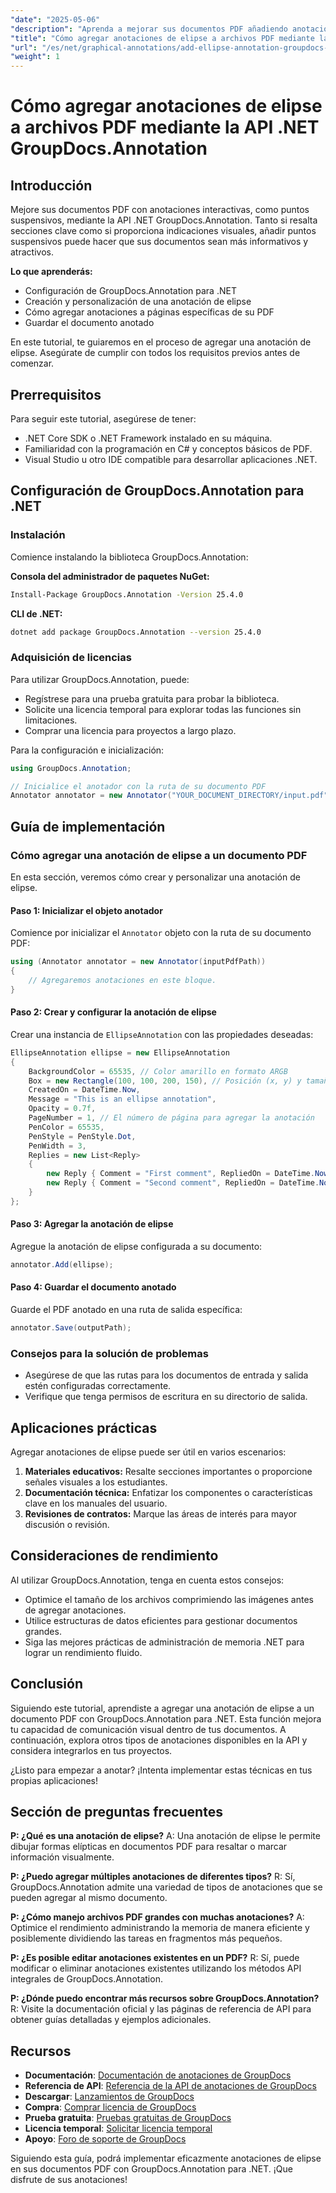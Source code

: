 ```yaml
---
"date": "2025-05-06"
"description": "Aprenda a mejorar sus documentos PDF añadiendo anotaciones de elipse interactivas con la API .NET GroupDocs.Annotation. Esta guía proporciona instrucciones paso a paso para desarrolladores."
"title": "Cómo agregar anotaciones de elipse a archivos PDF mediante la API .NET GroupDocs.Annotation"
"url": "/es/net/graphical-annotations/add-ellipse-annotation-groupdocs-annotation-dotnet/"
"weight": 1
---
```


# Cómo agregar anotaciones de elipse a archivos PDF mediante la API .NET GroupDocs.Annotation

## Introducción

Mejore sus documentos PDF con anotaciones interactivas, como puntos suspensivos, mediante la API .NET GroupDocs.Annotation. Tanto si resalta secciones clave como si proporciona indicaciones visuales, añadir puntos suspensivos puede hacer que sus documentos sean más informativos y atractivos.

**Lo que aprenderás:**
- Configuración de GroupDocs.Annotation para .NET
- Creación y personalización de una anotación de elipse
- Cómo agregar anotaciones a páginas específicas de su PDF
- Guardar el documento anotado

En este tutorial, te guiaremos en el proceso de agregar una anotación de elipse. Asegúrate de cumplir con todos los requisitos previos antes de comenzar.

## Prerrequisitos

Para seguir este tutorial, asegúrese de tener:
- .NET Core SDK o .NET Framework instalado en su máquina.
- Familiaridad con la programación en C# y conceptos básicos de PDF.
- Visual Studio u otro IDE compatible para desarrollar aplicaciones .NET.

## Configuración de GroupDocs.Annotation para .NET

### Instalación

Comience instalando la biblioteca GroupDocs.Annotation:

**Consola del administrador de paquetes NuGet:**
```bash
Install-Package GroupDocs.Annotation -Version 25.4.0
```

**CLI de .NET:**
```bash
dotnet add package GroupDocs.Annotation --version 25.4.0
```

### Adquisición de licencias

Para utilizar GroupDocs.Annotation, puede:
- Regístrese para una prueba gratuita para probar la biblioteca.
- Solicite una licencia temporal para explorar todas las funciones sin limitaciones.
- Comprar una licencia para proyectos a largo plazo.

Para la configuración e inicialización:
```csharp
using GroupDocs.Annotation;

// Inicialice el anotador con la ruta de su documento PDF
Annotator annotator = new Annotator("YOUR_DOCUMENT_DIRECTORY/input.pdf");
```

## Guía de implementación

### Cómo agregar una anotación de elipse a un documento PDF

En esta sección, veremos cómo crear y personalizar una anotación de elipse.

#### Paso 1: Inicializar el objeto anotador

Comience por inicializar el `Annotator` objeto con la ruta de su documento PDF:
```csharp
using (Annotator annotator = new Annotator(inputPdfPath))
{
    // Agregaremos anotaciones en este bloque.
}
```

#### Paso 2: Crear y configurar la anotación de elipse

Crear una instancia de `EllipseAnnotation` con las propiedades deseadas:
```csharp
EllipseAnnotation ellipse = new EllipseAnnotation
{
    BackgroundColor = 65535, // Color amarillo en formato ARGB
    Box = new Rectangle(100, 100, 200, 150), // Posición (x, y) y tamaño (ancho, alto)
    CreatedOn = DateTime.Now,
    Message = "This is an ellipse annotation",
    Opacity = 0.7f,
    PageNumber = 1, // El número de página para agregar la anotación
    PenColor = 65535,
    PenStyle = PenStyle.Dot,
    PenWidth = 3,
    Replies = new List<Reply>
    {
        new Reply { Comment = "First comment", RepliedOn = DateTime.Now },
        new Reply { Comment = "Second comment", RepliedOn = DateTime.Now }
    }
};
```

#### Paso 3: Agregar la anotación de elipse

Agregue la anotación de elipse configurada a su documento:
```csharp
annotator.Add(ellipse);
```

#### Paso 4: Guardar el documento anotado

Guarde el PDF anotado en una ruta de salida específica:
```csharp
annotator.Save(outputPath);
```

### Consejos para la solución de problemas

- Asegúrese de que las rutas para los documentos de entrada y salida estén configuradas correctamente.
- Verifique que tenga permisos de escritura en su directorio de salida.

## Aplicaciones prácticas

Agregar anotaciones de elipse puede ser útil en varios escenarios:
1. **Materiales educativos:** Resalte secciones importantes o proporcione señales visuales a los estudiantes.
2. **Documentación técnica:** Enfatizar los componentes o características clave en los manuales del usuario.
3. **Revisiones de contratos:** Marque las áreas de interés para mayor discusión o revisión.

## Consideraciones de rendimiento

Al utilizar GroupDocs.Annotation, tenga en cuenta estos consejos:
- Optimice el tamaño de los archivos comprimiendo las imágenes antes de agregar anotaciones.
- Utilice estructuras de datos eficientes para gestionar documentos grandes.
- Siga las mejores prácticas de administración de memoria .NET para lograr un rendimiento fluido.

## Conclusión

Siguiendo este tutorial, aprendiste a agregar una anotación de elipse a un documento PDF con GroupDocs.Annotation para .NET. Esta función mejora tu capacidad de comunicación visual dentro de tus documentos. A continuación, explora otros tipos de anotaciones disponibles en la API y considera integrarlos en tus proyectos.

¿Listo para empezar a anotar? ¡Intenta implementar estas técnicas en tus propias aplicaciones!

## Sección de preguntas frecuentes

**P: ¿Qué es una anotación de elipse?**
A: Una anotación de elipse le permite dibujar formas elípticas en documentos PDF para resaltar o marcar información visualmente.

**P: ¿Puedo agregar múltiples anotaciones de diferentes tipos?**
R: Sí, GroupDocs.Annotation admite una variedad de tipos de anotaciones que se pueden agregar al mismo documento.

**P: ¿Cómo manejo archivos PDF grandes con muchas anotaciones?**
A: Optimice el rendimiento administrando la memoria de manera eficiente y posiblemente dividiendo las tareas en fragmentos más pequeños.

**P: ¿Es posible editar anotaciones existentes en un PDF?**
R: Sí, puede modificar o eliminar anotaciones existentes utilizando los métodos API integrales de GroupDocs.Annotation.

**P: ¿Dónde puedo encontrar más recursos sobre GroupDocs.Annotation?**
R: Visite la documentación oficial y las páginas de referencia de API para obtener guías detalladas y ejemplos adicionales.

## Recursos
- **Documentación**: [Documentación de anotaciones de GroupDocs](https://docs.groupdocs.com/annotation/net/)
- **Referencia de API**: [Referencia de la API de anotaciones de GroupDocs](https://reference.groupdocs.com/annotation/net/)
- **Descargar**: [Lanzamientos de GroupDocs](https://releases.groupdocs.com/annotation/net/)
- **Compra**: [Comprar licencia de GroupDocs](https://purchase.groupdocs.com/buy)
- **Prueba gratuita**: [Pruebas gratuitas de GroupDocs](https://releases.groupdocs.com/annotation/net/)
- **Licencia temporal**: [Solicitar licencia temporal](https://purchase.groupdocs.com/temporary-license/)
- **Apoyo**: [Foro de soporte de GroupDocs](https://forum.groupdocs.com/c/annotation/)

Siguiendo esta guía, podrá implementar eficazmente anotaciones de elipse en sus documentos PDF con GroupDocs.Annotation para .NET. ¡Que disfrute de sus anotaciones!